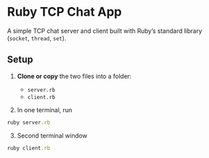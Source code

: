 # Ruby TCP Chat App

A simple TCP chat server and client built with Ruby’s standard library (`socket`, `thread`, `set`).

## Setup
1. **Clone or copy** the two files into a folder:
    - `server.rb`
    - `client.rb`

2. In one terminal, run
```ruby
ruby server.rb
```
3. Second terminal window
```ruby
ruby client.rb
```